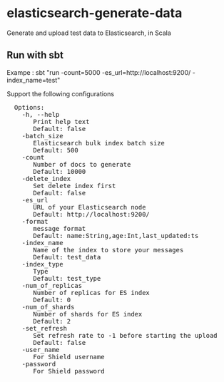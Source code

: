 # elasticsearch-generate-data
Generate and upload test data to  Elasticsearch, in Scala

## Run with sbt
Exampe : sbt "run -count=5000 -es_url=http://localhost:9200/ -index_name=test"


Support the following configurations
<pre>
  Options:
    -h, --help
       Print help text
       Default: false
    -batch_size
       Elasticsearch bulk index batch size
       Default: 500
    -count
       Number of docs to generate
       Default: 10000
    -delete_index
       Set delete index first
       Default: false
    -es_url
       URL of your Elasticsearch node
       Default: http://localhost:9200/
    -format
       message format
       Default: name:String,age:Int,last_updated:ts
    -index_name
       Name of the index to store your messages
       Default: test_data
    -index_type
       Type
       Default: test_type
    -num_of_replicas
       Number of replicas for ES index
       Default: 0
    -num_of_shards
       Number of shards for ES index
       Default: 2
    -set_refresh
       Set refresh rate to -1 before starting the upload
       Default: false
    -user_name
       For Shield username
    -password
       For Shield password
</pre>
